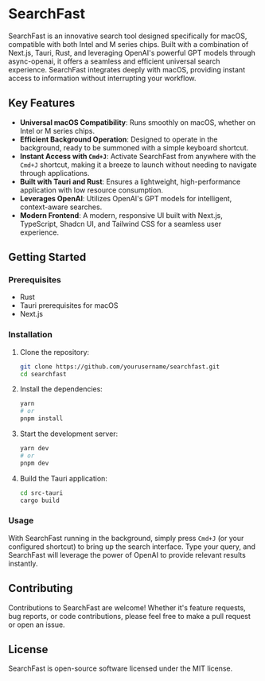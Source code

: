 # SearchFast

SearchFast is an innovative search tool designed specifically for macOS, compatible with both Intel and M series chips. Built with a combination of Next.js, Tauri, Rust, and leveraging OpenAI's powerful GPT models through async-openai, it offers a seamless and efficient universal search experience. SearchFast integrates deeply with macOS, providing instant access to information without interrupting your workflow.

## Key Features

- **Universal macOS Compatibility**: Runs smoothly on macOS, whether on Intel or M series chips.
- **Efficient Background Operation**: Designed to operate in the background, ready to be summoned with a simple keyboard shortcut.
- **Instant Access with `Cmd+J`**: Activate SearchFast from anywhere with the `Cmd+J` shortcut, making it a breeze to launch without needing to navigate through applications.
- **Built with Tauri and Rust**: Ensures a lightweight, high-performance application with low resource consumption.
- **Leverages OpenAI**: Utilizes OpenAI's GPT models for intelligent, context-aware searches.
- **Modern Frontend**: A modern, responsive UI built with Next.js, TypeScript, Shadcn UI, and Tailwind CSS for a seamless user experience.

## Getting Started

### Prerequisites

- Rust
- Tauri prerequisites for macOS
- Next.js

### Installation

1. Clone the repository:
    ```bash
    git clone https://github.com/yourusername/searchfast.git
    cd searchfast
    ```

2. Install the dependencies:
    ```bash
    yarn
    # or
    pnpm install
    ```

3. Start the development server:
    ```bash
    yarn dev
    # or
    pnpm dev
    ```

4. Build the Tauri application:
    ```bash
    cd src-tauri
    cargo build
    ```

### Usage

With SearchFast running in the background, simply press `Cmd+J` (or your configured shortcut) to bring up the search interface. Type your query, and SearchFast will leverage the power of OpenAI to provide relevant results instantly.

## Contributing

Contributions to SearchFast are welcome! Whether it's feature requests, bug reports, or code contributions, please feel free to make a pull request or open an issue.

## License

SearchFast is open-source software licensed under the MIT license.
